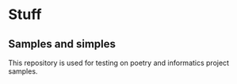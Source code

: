 # Stuff

## Samples and simples

This repository is used for testing on poetry and informatics project samples.
